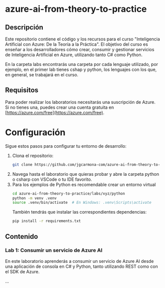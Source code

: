 # azure-ai-from-theory-to-practice

## Descripción

Este repositorio contiene el código y los recursos para el curso "Inteligencia Artificial con Azure: De la Teoría a la Práctica". El objetivo del curso es enseñar a los desarrolladores cómo crear, consumir y gestionar servicios de Inteligencia Artificial en Azure, utilizando tanto C# como Python.

En la carpeta labs encontrarás una carpeta por cada lenguaje utilizado, por ejemplo, en el primer lab tienes cshap y python, los lenguajes con los que, en general, se trabajará en el curso.

## Requisitos

Para poder realizar los laboratorios necesitarás una suscripción de Azure. Si no tienes una, puedes crear una cuenta gratuita en [https://azure.com/free](https://azure.com/free).

# Configuración
Sigue estos pasos para configurar tu entorno de desarrollo:

1. Clona el repositorio:
   ```bash
   git clone https://github.com/jgcarmona-com/azure-ai-from-theory-to-practice.git
   ```
2. Navega hasta el laboratorio que quieras probar y abre la carpeta python o csharp con VSCode o tu IDE favorito.
3. Para los ejemplos de Python es recomendable crear un entorno virtual
   ```bash
   cd azure-ai-from-theory-to-practice/labs/xyz/python
   python -m venv .venv
   source .venv/bin/activate  # En Windows: .venv\Scripts\activate
   ```
   También tendrás que instalar las correspondientes dependencias:
   ```bash
   pip install -r requirements.txt
   ```

## Contenido

### Lab 1: Consumir un servicio de Azure AI

En este laboratorio aprenderás a consumir un servicio de Azure AI desde una aplicación de consola en C# y Python, tanto utilizando REST como con el SDK de Azure.

...

